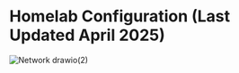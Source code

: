 # Homelab Configuration (Last Updated April 2025)


![Network  drawio(2)](https://github.com/user-attachments/assets/c1fe0d0d-5dda-4a57-a524-34fd9bb0561d)
